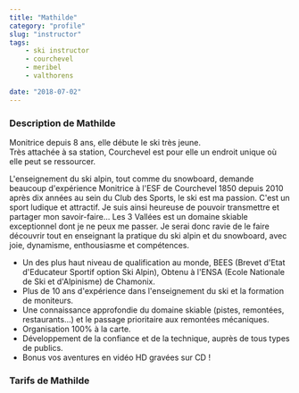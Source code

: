 ```yaml
---
title: "Mathilde"
category: "profile"
slug: "instructor"
tags:
    - ski instructor
    - courchevel
    - meribel
    - valthorens

date: "2018-07-02"
---
```


### Description de Mathilde

Monitrice depuis 8 ans, elle débute le ski très jeune.  
Très attachée à sa station, Courchevel est pour elle un endroit unique où elle peut se ressourcer.  

L'enseignement du ski alpin, tout comme du snowboard, demande beaucoup d'expérience
Monitrice à l'ESF de Courchevel 1850 depuis 2010 après dix années au sein du Club des Sports, le ski est ma passion. C'est un sport ludique et attractif. Je suis ainsi heureuse de pouvoir transmettre et partager mon savoir-faire...
Les 3 Vallées est un domaine skiable exceptionnel dont je ne peux me passer. Je serai donc ravie de le faire découvrir tout en enseignant la pratique du ski alpin et du snowboard, avec joie, dynamisme, enthousiasme et compétences.

* Un des plus haut niveau de qualification au monde, BEES (Brevet d'Etat d'Educateur Sportif option Ski Alpin), Obtenu à l'ENSA (Ecole Nationale de Ski et d'Alpinisme) de Chamonix.
* Plus de 10 ans d'expérience dans l'enseignement du ski et la formation de moniteurs.
* Une connaissance approfondie du domaine skiable (pistes, remontées, restaurants...) et le passage prioritaire aux remontées mécaniques. 
* Organisation 100% à la carte. 
* Développement de la confiance et de la technique, auprès de tous types de publics. 
* Bonus vos aventures en vidéo HD gravées sur CD !

### Tarifs de Mathilde 
